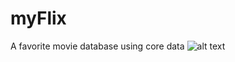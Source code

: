 # myFlix
A favorite movie database using core data 
![alt text](screenshots/screen1.png "Description goes here")
